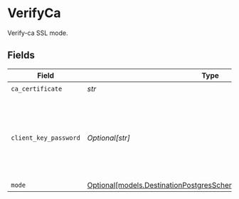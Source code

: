# VerifyCa

Verify-ca SSL mode.


## Fields

| Field                                                                                                                        | Type                                                                                                                         | Required                                                                                                                     | Description                                                                                                                  |
| ---------------------------------------------------------------------------------------------------------------------------- | ---------------------------------------------------------------------------------------------------------------------------- | ---------------------------------------------------------------------------------------------------------------------------- | ---------------------------------------------------------------------------------------------------------------------------- |
| `ca_certificate`                                                                                                             | *str*                                                                                                                        | :heavy_check_mark:                                                                                                           | CA certificate                                                                                                               |
| `client_key_password`                                                                                                        | *Optional[str]*                                                                                                              | :heavy_minus_sign:                                                                                                           | Password for keystorage. This field is optional. If you do not add it - the password will be generated automatically.        |
| `mode`                                                                                                                       | [Optional[models.DestinationPostgresSchemasSSLModeSSLModesMode]](../models/destinationpostgresschemassslmodesslmodesmode.md) | :heavy_minus_sign:                                                                                                           | N/A                                                                                                                          |